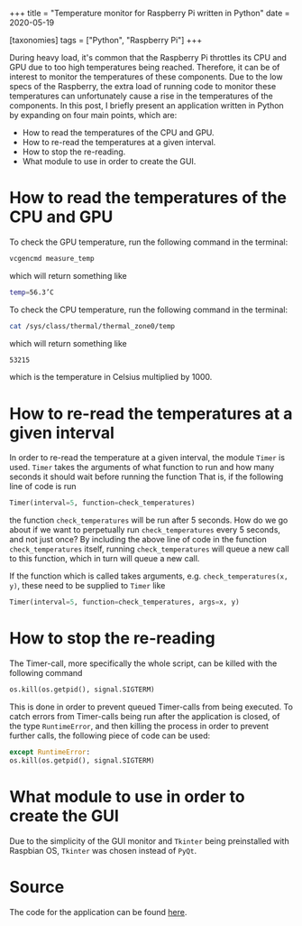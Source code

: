 +++
title = "Temperature monitor for Raspberry Pi written in Python"
date = 2020-05-19

[taxonomies]
tags = ["Python", "Raspberry Pi"]
+++

During heavy load, it's common that the Raspberry Pi throttles its CPU and GPU due to too high temperatures being reached. Therefore, it can be of interest to monitor the temperatures of these components. Due to the low specs of the Raspberry, the extra load of running code to monitor these temperatures can unfortunately cause a rise in the temperatures of the components. In this post, I briefly present an application written in Python by expanding on four main points, which are:

* How to read the temperatures of the CPU and GPU.
* How to re-read the temperatures at a given interval.
* How to stop the re-reading.
* What module to use in order to create the GUI.
<!-- more -->

# How to read the temperatures of the CPU and GPU

To check the GPU temperature, run the following command in the terminal:

```bash
vcgencmd measure_temp
```

which will return something like

```bash
temp=56.3’C
```

To check the CPU temperature, run the following command in the terminal:

```bash
cat /sys/class/thermal/thermal_zone0/temp
```

which will return something like

```bash
53215
```

which is the temperature in Celsius multiplied by 1000.

# How to re-read the temperatures at a given interval

In order to re-read the temperature at a given interval, the module `Timer` is used. `Timer` takes the arguments of what function to run and how many seconds it should wait before running the function That is, if the following line of code is run

```python
Timer(interval=5, function=check_temperatures)
```

the function `check_temperatures` will be run after 5 seconds. How do we go about if we want to perpetually run `check_temperatures` every 5 seconds, and not just once? By including the above line of code in the function `check_temperatures` itself, running `check_temperatures` will queue a new call to this function, which in turn will queue a new call.

If the function which is called takes arguments, e.g. `check_temperatures(x, y)`, these need to be supplied to `Timer` like

```python
Timer(interval=5, function=check_temperatures, args=x, y)
```

# How to stop the re-reading

The Timer-call, more specifically the whole script, can be killed with the following command

```python
os.kill(os.getpid(), signal.SIGTERM)
```

This is done in order to prevent queued Timer-calls from being executed. To catch errors from Timer-calls being run after the application is closed, of the type `RuntimeError`, and then killing the process in order to prevent further calls, the following piece of code can be used:

```python
except RuntimeError:
os.kill(os.getpid(), signal.SIGTERM)
```

# What module to use in order to create the GUI

Due to the simplicity of the GUI monitor and `Tkinter` being preinstalled with Raspbian OS, `Tkinter` was chosen instead of `PyQt`.

# Source

The code for the application can be found [here](https://github.com/vcrn/temperature-monitor-raspberry).
